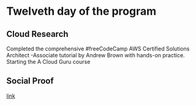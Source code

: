 
# Twelveth day of the program

## Cloud Research

Completed the comprehensive #freeCodeCamp AWS Certified Solutions Architect -Associate tutorial by Andrew Brown with hands-on practice. Starting the A Cloud Guru course

## Social Proof

[link](https://twitter.com/syed2048/status/1319732760148312072)

